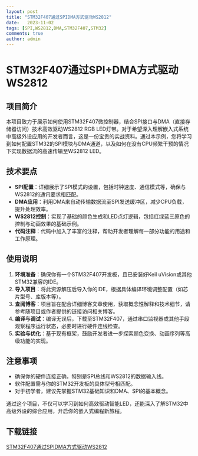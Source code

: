 ```yaml
---
layout: post
title: "STM32F407通过SPIDMA方式驱动WS2812"
date:   2023-11-02
tags: [SPI,WS2812,DMA,STM32F407,STM32]
comments: true
author: admin
---
```

# STM32F407通过SPI+DMA方式驱动WS2812

## 项目简介

本项目致力于展示如何使用STM32F407微控制器，结合SPI接口与DMA（直接存储器访问）技术高效驱动WS2812 RGB LED灯带。对于希望深入理解嵌入式系统中高级外设应用的开发者而言，这是一份宝贵的实战资料。通过本示例，您将学习到如何配置STM32的SPI模块与DMA通道，以及如何在没有CPU频繁干预的情况下实现数据流的高速传输至WS2812 LED。

## 技术要点

- **SPI配置**：详细展示了SPI模式的设置，包括时钟速度、通信模式等，确保与WS2812的通讯要求相匹配。
- **DMA应用**：利用DMA来自动传输数据流至SPI发送缓冲区，减少CPU负载，提升处理效率。
- **WS2812控制**：实现了基础的颜色生成和LED点灯逻辑，包括红绿蓝三原色的控制与动画效果的基础示例。
- **代码注释**：代码中加入了丰富的注释，帮助开发者理解每一部分功能的用途和工作原理。

## 使用说明

1. **环境准备**：确保你有一个STM32F407开发板，且已安装好Keil uVision或其他STM32兼容的IDE。
2. **导入项目**：将此资源解压后导入你的IDE，根据具体编译环境调整配置（如芯片型号、库版本等）。
3. **查阅博客**：项目旨在配合详细博客文章使用，获取概念性解释和技术细节，请参考随项目或作者提供的链接访问相关博客。
4. **编译与调试**：编译无误后，下载至STM32F407，通过串口监视器或其他手段观察程序运行状态，必要时进行硬件连线检查。
5. **实验与优化**：基于现有框架，鼓励开发者进一步探索颜色变换、动画序列等高级功能的实现。

## 注意事项

- 确保你的硬件连接正确，特别是SPI总线和WS2812的数据输入线。
- 软件配置需与你的STM32开发板的具体型号相匹配。
- 对于初学者，建议先掌握STM32基础知识和DMA、SPI的基本概念。

通过这个项目，不仅可以学习到如何高效驱动智能LED，还能深入了解STM32中高级外设的综合应用，开启你的嵌入式编程新旅程。

## 下载链接

[STM32F407通过SPIDMA方式驱动WS2812](https://pan.quark.cn/s/80e52aae931a)